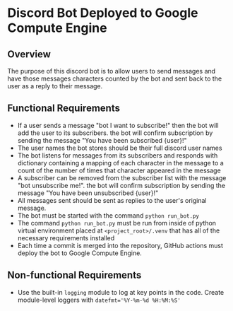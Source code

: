 # Discord Bot Deployed to Google Compute Engine

## Overview

The purpose of this discord bot is to allow users to send messages and have those messages characters counted by the bot and sent back to the user as a reply to their message.

## Functional Requirements

- If a user sends a message "bot I want to subscribe!" then the bot will add the user to its subscribers. the bot will confirm subscription by sending the message "You have been subscribed {user}!"
- The user names the bot stores should be their full discord user names
- The bot listens for messages from its subscribers and responds with dictionary containing a mapping of each character in the message to a count of the number of times that character appeared in the message
- A subscriber can be removed from the subscriber list with the message "bot unsubscribe me!". the bot will confirm subscription by sending the message "You have been unsubscribed {user}!"
- All messages sent should be sent as replies to the user's original message.
- The bot must be started with the command `python run_bot.py`
- The command `python run_bot.py` must be run from inside of python virtual environment placed at `<project_root>/.venv` that has all of the necessary requirements installed
- Each time a commit is merged into the repository, GitHub actions must deploy the bot to Google Compute Engine.

## Non-functional Requirements

- Use the built-in `logging` module to log at key points in the code. Create module-level loggers with `datefmt='%Y-%m-%d %H:%M:%S'`